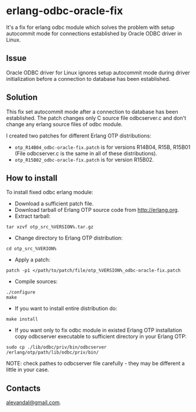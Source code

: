 erlang-odbc-oracle-fix
======================

It's a fix for erlang odbc module which solves the problem with setup autocommit mode for connections established by Oracle ODBC driver in Linux.

Issue
-----

Oracle ODBC driver for Linux ignores setup autocommit mode during driver initialization before a connection to database has been established.

Solution
--------

This fix set autocommit mode after a connection to database has been established. The patch changes only C source file odbcserver.c and don't change any erlang source files of odbc module.

I created two patches for different Erlang OTP distributions:
* ```otp_R14B04_odbc-oracle-fix.patch``` is for versions R14B04, R15B, R15B01 (File odbcserver.c is the same in all of these distributions).
* ```otp_R15B02_odbc-oracle-fix.patch``` is for version R15B02.

How to install
--------------

To install fixed odbc erlang module:
* Download a sufficient patch file.
* Download tarball of Erlang OTP source code from http://erlang.org.
* Extract tarball:

```
tar xzvf otp_src_%VERSION%.tar.gz
```

* Change directory to Erlang OTP distribution:

```
cd otp_src_%VERION%
```

* Apply a patch:

```
patch -p1 </path/to/patch/file/otp_%VERSION%_odbc-oracle-fix.patch
```

* Compile sources:

```
./configure
make
```

* If you want to install entire distribution do:

```
make install
```

* If you want only to fix odbc module in existed Erlang OTP installation copy odbcserver executable to sufficient directory in your Erlang OTP:

```
sudo cp ./lib/odbc/priv/bin/odbcserver /erlang/otp/path/lib/odbc/priv/bin/
```

NOTE: check pathes to odbcserver file carefully - they may be different a little in your case.

Contacts
--------

alevandal@gmail.com.


